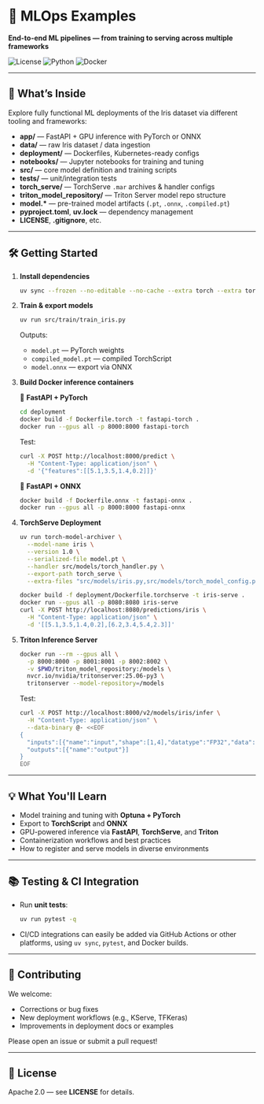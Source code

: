 # 🌱 MLOps Examples  
**End-to-end ML pipelines — from training to serving across multiple frameworks**

![License](https://img.shields.io/github/license/skonto/mlops)
![Python](https://img.shields.io/badge/python-3.13%2B-blue)
![Docker](https://img.shields.io/badge/docker-ready-blue)

---

## 🚀 What’s Inside

Explore fully functional ML deployments of the Iris dataset via different tooling and frameworks:

- **app/** — FastAPI + GPU inference with PyTorch or ONNX  
- **data/** — raw Iris dataset / data ingestion  
- **deployment/** — Dockerfiles, Kubernetes-ready configs  
- **notebooks/** — Jupyter notebooks for training and tuning  
- **src/** — core model definition and training scripts  
- **tests/** — unit/integration tests  
- **torch_serve/** — TorchServe `.mar` archives & handler configs  
- **triton_model_repository/** — Triton Server model repo structure  
- **model.\*** — pre-trained model artifacts (`.pt`, `.onnx`, `.compiled.pt`)  
- **pyproject.toml**, **uv.lock** — dependency management  
- **LICENSE**, **.gitignore**, etc.

---

## 🛠️ Getting Started

1. **Install dependencies**  
   ```bash
   uv sync --frozen --no-editable --no-cache --extra torch --extra torchserve
   ```

2. **Train & export models**  
   ```bash
   uv run src/train/train_iris.py
   ```  
   Outputs:
   - `model.pt` — PyTorch weights  
   - `compiled_model.pt` — compiled TorchScript  
   - `model.onnx` — export via ONNX  

3. **Build Docker inference containers**

   🚀 **FastAPI + PyTorch**  
   ```bash
   cd deployment
   docker build -f Dockerfile.torch -t fastapi-torch .
   docker run --gpus all -p 8000:8000 fastapi-torch
   ```
   Test:
   ```bash
   curl -X POST http://localhost:8000/predict \
     -H "Content-Type: application/json" \
     -d '{"features":[[5.1,3.5,1.4,0.2]]}'
   ```

   🚀 **FastAPI + ONNX**  
   ```bash
   docker build -f Dockerfile.onnx -t fastapi-onnx .
   docker run --gpus all -p 8000:8000 fastapi-onnx
   ```

4. **TorchServe Deployment**

   ```bash
   uv run torch-model-archiver \
     --model-name iris \
     --version 1.0 \
     --serialized-file model.pt \
     --handler src/models/torch_handler.py \
     --export-path torch_serve \
     --extra-files "src/models/iris.py,src/models/torch_model_config.py,torch_serve/config.properties"

   docker build -f deployment/Dockerfile.torchserve -t iris-serve .
   docker run --gpus all -p 8080:8080 iris-serve
   curl -X POST http://localhost:8080/predictions/iris \
     -H "Content-Type: application/json" \
     -d '[[5.1,3.5,1.4,0.2],[6.2,3.4,5.4,2.3]]'
   ```

5. **Triton Inference Server**

   ```bash
   docker run --rm --gpus all \
     -p 8000:8000 -p 8001:8001 -p 8002:8002 \
     -v $PWD/triton_model_repository:/models \
     nvcr.io/nvidia/tritonserver:25.06-py3 \
     tritonserver --model-repository=/models
   ```

   Test:
   ```bash
   curl -X POST http://localhost:8000/v2/models/iris/infer \
     -H "Content-Type: application/json" \
     --data-binary @- <<EOF
   {
     "inputs":[{"name":"input","shape":[1,4],"datatype":"FP32","data":[[5.1,3.5,1.4,0.2]]}],
     "outputs":[{"name":"output"}]
   }
   EOF
   ```

---

## 💡 What You'll Learn

- Model training and tuning with **Optuna + PyTorch**  
- Export to **TorchScript** and **ONNX**  
- GPU-powered inference via **FastAPI**, **TorchServe**, and **Triton**  
- Containerization workflows and best practices  
- How to register and serve models in diverse environments

---

## 📚 Testing & CI Integration

- Run **unit tests**:  
  ```bash
  uv run pytest -q
  ```
- CI/CD integrations can easily be added via GitHub Actions or other platforms, using `uv sync`, `pytest`, and Docker builds.

---

## 🤝 Contributing

We welcome:
- Corrections or bug fixes  
- New deployment workflows (e.g., KServe, TFKeras)  
- Improvements in deployment docs or examples

Please open an issue or submit a pull request!

---

## 📄 License

Apache 2.0 — see **LICENSE** for details.